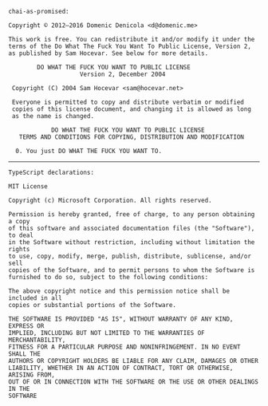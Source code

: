     chai-as-promised:

    Copyright © 2012–2016 Domenic Denicola <d@domenic.me>

    This work is free. You can redistribute it and/or modify it under the
    terms of the Do What The Fuck You Want To Public License, Version 2,
    as published by Sam Hocevar. See below for more details.

            DO WHAT THE FUCK YOU WANT TO PUBLIC LICENSE
                        Version 2, December 2004

     Copyright (C) 2004 Sam Hocevar <sam@hocevar.net>

     Everyone is permitted to copy and distribute verbatim or modified
     copies of this license document, and changing it is allowed as long
     as the name is changed.

                DO WHAT THE FUCK YOU WANT TO PUBLIC LICENSE
       TERMS AND CONDITIONS FOR COPYING, DISTRIBUTION AND MODIFICATION

      0. You just DO WHAT THE FUCK YOU WANT TO.

---

    TypeScript declarations:

    MIT License

    Copyright (c) Microsoft Corporation. All rights reserved.

    Permission is hereby granted, free of charge, to any person obtaining a copy
    of this software and associated documentation files (the "Software"), to deal
    in the Software without restriction, including without limitation the rights
    to use, copy, modify, merge, publish, distribute, sublicense, and/or sell
    copies of the Software, and to permit persons to whom the Software is
    furnished to do so, subject to the following conditions:

    The above copyright notice and this permission notice shall be included in all
    copies or substantial portions of the Software.

    THE SOFTWARE IS PROVIDED "AS IS", WITHOUT WARRANTY OF ANY KIND, EXPRESS OR
    IMPLIED, INCLUDING BUT NOT LIMITED TO THE WARRANTIES OF MERCHANTABILITY,
    FITNESS FOR A PARTICULAR PURPOSE AND NONINFRINGEMENT. IN NO EVENT SHALL THE
    AUTHORS OR COPYRIGHT HOLDERS BE LIABLE FOR ANY CLAIM, DAMAGES OR OTHER
    LIABILITY, WHETHER IN AN ACTION OF CONTRACT, TORT OR OTHERWISE, ARISING FROM,
    OUT OF OR IN CONNECTION WITH THE SOFTWARE OR THE USE OR OTHER DEALINGS IN THE
    SOFTWARE